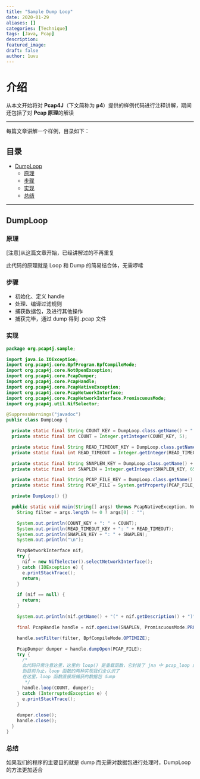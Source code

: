 ```yaml
---
title: "Sample Dump Loop"
date: 2020-01-29
aliases: []
categories: [Technique]
tags: [Java, Pcap]
description: 
featured_image:
draft: false
author: 1uvu
---
```


介绍
======

从本文开始将对 **Pcap4J**（下文简称为 **p4**）提供的样例代码进行注释讲解，期间还包括了对 **Pcap 原理**的解读

****

每篇文章讲解一个样例，目录如下：

目录
-----

- [DumpLoop](#DumpLoop)
    - [原理](#原理)
    - [步骤](#步骤)
    - [实现](#实现)
    - [总结](#总结)

****

DumpLoop
------

### 原理

[注意]从这篇文章开始，已经讲解过的不再重复

此代码的原理就是 Loop 和 Dump 的简易结合体，无需啰嗦

### 步骤

- 初始化、定义 handle
- 处理、编译过滤规则
- 捕获数据包，及进行其他操作
- 捕获完毕，通过 dump 得到 .pcap 文件

### 实现

```java
package org.pcap4j.sample;

import java.io.IOException;
import org.pcap4j.core.BpfProgram.BpfCompileMode;
import org.pcap4j.core.NotOpenException;
import org.pcap4j.core.PcapDumper;
import org.pcap4j.core.PcapHandle;
import org.pcap4j.core.PcapNativeException;
import org.pcap4j.core.PcapNetworkInterface;
import org.pcap4j.core.PcapNetworkInterface.PromiscuousMode;
import org.pcap4j.util.NifSelector;

@SuppressWarnings("javadoc")
public class DumpLoop {

  private static final String COUNT_KEY = DumpLoop.class.getName() + ".count";
  private static final int COUNT = Integer.getInteger(COUNT_KEY, 5);

  private static final String READ_TIMEOUT_KEY = DumpLoop.class.getName() + ".readTimeout";
  private static final int READ_TIMEOUT = Integer.getInteger(READ_TIMEOUT_KEY, 10); // [ms]

  private static final String SNAPLEN_KEY = DumpLoop.class.getName() + ".snaplen";
  private static final int SNAPLEN = Integer.getInteger(SNAPLEN_KEY, 65536); // [bytes]

  private static final String PCAP_FILE_KEY = DumpLoop.class.getName() + ".pcapFile";
  private static final String PCAP_FILE = System.getProperty(PCAP_FILE_KEY, "DumpLoop.pcap");

  private DumpLoop() {}

  public static void main(String[] args) throws PcapNativeException, NotOpenException {
    String filter = args.length != 0 ? args[0] : "";

    System.out.println(COUNT_KEY + ": " + COUNT);
    System.out.println(READ_TIMEOUT_KEY + ": " + READ_TIMEOUT);
    System.out.println(SNAPLEN_KEY + ": " + SNAPLEN);
    System.out.println("\n");

    PcapNetworkInterface nif;
    try {
      nif = new NifSelector().selectNetworkInterface();
    } catch (IOException e) {
      e.printStackTrace();
      return;
    }

    if (nif == null) {
      return;
    }

    System.out.println(nif.getName() + "(" + nif.getDescription() + ")");

    final PcapHandle handle = nif.openLive(SNAPLEN, PromiscuousMode.PROMISCUOUS, READ_TIMEOUT);

    handle.setFilter(filter, BpfCompileMode.OPTIMIZE);

    PcapDumper dumper = handle.dumpOpen(PCAP_FILE);
    try {
      /*
      此代码只需注意这里，这里的 loop() 是重载函数，它封装了 jna 中 pcap_loop 的重载
      到目前为止，loop 函数的两种实现我们全认识了
      在这里，loop 函数直接将捕获的数据包 dump
       */
      handle.loop(COUNT, dumper);
    } catch (InterruptedException e) {
      e.printStackTrace();
    }

    dumper.close();
    handle.close();
  }
}

```

### 总结

如果我们的程序的主要目的就是 dump 而无需对数据包进行处理时，DumpLoop 的方法更加适合